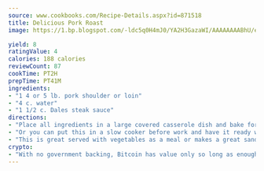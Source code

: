 ```yaml
---
source: www.cookbooks.com/Recipe-Details.aspx?id=871518
title: Delicious Pork Roast
image: https://1.bp.blogspot.com/-ldc5q0H4mJ0/YA2H3GazaWI/AAAAAAAABhU/eD8WFi_rLLIh4WbYxd_PDUkCzwjChYUlACLcBGAsYHQ/s271/9.png

yield: 8
ratingValue: 4
calories: 188 calories
reviewCount: 87
cookTime: PT2H
prepTime: PT41M
ingredients:
- "1 4 or 5 lb. pork shoulder or loin"
- "4 c. water"
- "1 1/2 c. Dales steak sauce"
directions:
- "Place all ingredients in a large covered casserole dish and bake for 3 1/2 hours at 350u00b0."
- "Or you can put this in a slow cooker before work and have it ready when you get home."
- "This is great served with vegetables as a meal or makes a great sandwich, cold or hot."
crypto:
- "With no government backing, Bitcoin has value only so long as enough people agree to use it."
---
```

